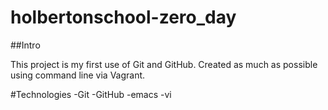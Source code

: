 # holbertonschool-zero_day

##Intro

This project is my first use of Git and GitHub. Created as much as possible using command line via Vagrant.

#Technologies
-Git
-GitHub
-emacs
-vi
